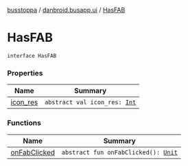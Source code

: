 [busstoppa](../../index.md) / [danbroid.busapp.ui](../index.md) / [HasFAB](./index.md)

# HasFAB

`interface HasFAB`

### Properties

| Name | Summary |
|---|---|
| [icon_res](icon_res.md) | `abstract val icon_res: `[`Int`](https://kotlinlang.org/api/latest/jvm/stdlib/kotlin/-int/index.html) |

### Functions

| Name | Summary |
|---|---|
| [onFabClicked](on-fab-clicked.md) | `abstract fun onFabClicked(): `[`Unit`](https://kotlinlang.org/api/latest/jvm/stdlib/kotlin/-unit/index.html) |
